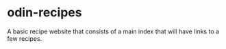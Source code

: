 # odin-recipes

A basic recipe website that consists of a main index that will have links to a few recipes. 